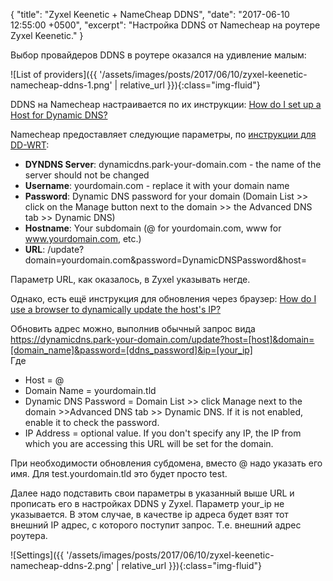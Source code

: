 {
  "title": "Zyxel Keenetic + NameCheap DDNS",
  "date": "2017-06-10 12:55:00 +0500",
  "excerpt": "Настройка DDNS от Namecheap на роутере Zyxel Keenetic."
}

Выбор провайдеров DDNS в роутере оказался на удивление малым:

![List of providers]({{ '/assets/images/posts/2017/06/10/zyxel-keenetic-namecheap-ddns-1.png' | relative_url }}){:class="img-fluid"}

DDNS на Namecheap настраивается по их инструкции: [How do I set up a Host for Dynamic DNS?](https://www.namecheap.com/support/knowledgebase/article.aspx/43/11/how-do-i-set-up-a-host-for-dynamic-dns)

Namecheap предоставляет следующие параметры, по [инструкции для DD-WRT](https://www.namecheap.com/support/knowledgebase/article.aspx/9356/11/how-to-configure-a-ddwrt-router):
* **DYNDNS Server**: dynamicdns.park-your-domain.com - the name of the server should not be changed
* **Username**: yourdomain.com - replace it with your domain name
* **Password**: Dynamic DNS password for your domain (Domain List >> click on the Manage button next to the domain >> the Advanced DNS tab >> Dynamic DNS)
* **Hostname**: Your subdomain (@ for yourdomain.com, www for www.yourdomain.com, etc.)
* **URL**: /update?domain=yourdomain.com&password=DynamicDNSPassword&host=

Параметр URL, как оказалось, в Zyxel указывать негде.

Однако, есть ещё инструкция для обновления через браузер: [How do I use a browser to dynamically update the host's IP?](https://www.namecheap.com/support/knowledgebase/article.aspx/29/11/how-do-i-use-a-browser-to-dynamically-update-the-hosts-ip)

Обновить адрес можно, выполнив обычный запрос вида https://dynamicdns.park-your-domain.com/update?host=[host]&domain=[domain_name]&password=[ddns_password]&ip=[your_ip]<br>
Где
* Host = @
* Domain Name = yourdomain.tld
* Dynamic DNS Password = Domain List >> click Manage next to the domain >>Advanced DNS tab >> Dynamic DNS. If it is not enabled, enable it to check the password.
* IP Address = optional value. If you don't specify any IP, the IP from which you are accessing this URL will be set for the domain.

При необходимости обновления субдомена, вместо @ надо указать его имя. Для test.yourdomain.tld это будет просто test.

Далее надо подставить свои параметры в указанный выше URL и прописать его в настройках DDNS у Zyxel. Параметр your_ip не указывается. В этом случае, в качестве ip адреса будет взят тот внешний IP адрес, с которого поступит запрос. Т.е. внешний адрес роутера.

![Settings]({{ '/assets/images/posts/2017/06/10/zyxel-keenetic-namecheap-ddns-2.png' | relative_url }}){:class="img-fluid"}
